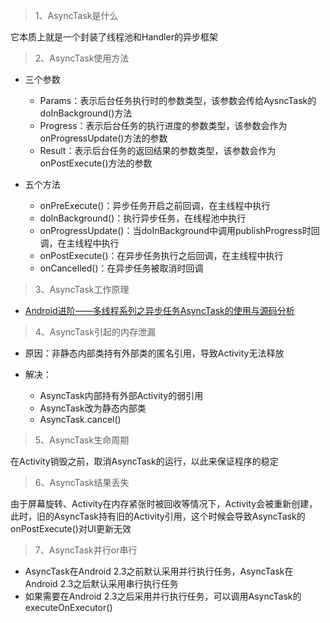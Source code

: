 > 1、AsyncTask是什么

它本质上就是一个封装了线程池和Handler的异步框架

> 2、AsyncTask使用方法

* 三个参数

  * Params：表示后台任务执行时的参数类型，该参数会传给AysncTask的doInBackground\(\)方法
  * Progress：表示后台任务的执行进度的参数类型，该参数会作为onProgressUpdate\(\)方法的参数
  * Result：表示后台任务的返回结果的参数类型，该参数会作为onPostExecute\(\)方法的参数

* 五个方法

  * onPreExecute\(\)：异步任务开启之前回调，在主线程中执行
  * doInBackground\(\)：执行异步任务，在线程池中执行
  * onProgressUpdate\(\)：当doInBackground中调用publishProgress时回调，在主线程中执行
  * onPostExecute\(\)：在异步任务执行之后回调，在主线程中执行
  * onCancelled\(\)：在异步任务被取消时回调

> 3、AsyncTask工作原理

* [Android进阶——多线程系列之异步任务AsyncTask的使用与源码分析](http://blog.csdn.net/qq_30379689/article/details/53203556)

> 4、AsyncTask引起的内存泄漏

* 原因：非静态内部类持有外部类的匿名引用，导致Activity无法释放
* 解决：
 
  * AsyncTask内部持有外部Activity的弱引用
  * AsyncTask改为静态内部类
  * AsyncTask.cancel\(\)

> 5、AsyncTask生命周期

在Activity销毁之前，取消AsyncTask的运行，以此来保证程序的稳定

> 6、AsyncTask结果丢失

由于屏幕旋转、Activity在内存紧张时被回收等情况下，Activity会被重新创建，此时，旧的AsyncTask持有旧的Activity引用，这个时候会导致AsyncTask的onPostExecute\(\)对UI更新无效

> 7、AsyncTask并行or串行

* AsyncTask在Android 2.3之前默认采用并行执行任务，AsyncTask在Android 2.3之后默认采用串行执行任务
* 如果需要在Android 2.3之后采用并行执行任务，可以调用AsyncTask的executeOnExecutor\(\)



